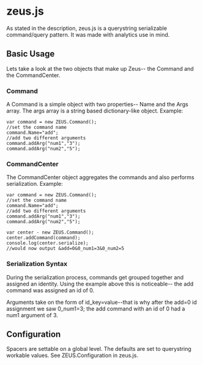 # zeus.js

As stated in the description, zeus.js is a querystring serializable command/query pattern. It was made with analytics use in mind.

## Basic Usage

Lets take a look at the two objects that make up Zeus-- the Command and the CommandCenter.

### Command

A Command is a simple object with two properties-- Name and the Args array. The args array is a string based dictionary-like object. Example:

	var command = new ZEUS.Command();
	//set the command name
	command.Name="add";
	//add two different arguments
	command.addArg("num1","3");
	command.addArg("num2","5");

### CommandCenter

The CommandCenter object aggregates the commands and also performs serialization. Example:

	var command = new ZEUS.Command();
	//set the command name
	command.Name="add";
	//add two different arguments
	command.addArg("num1","3");
	command.addArg("num2","5");
	
	var center - new ZEUS.Command();
	center.addCommand(command);
	console.log(center.serialize);
	//would now output &add=0&0_num1=3&0_num2=5
	
### Serialization Syntax

During the serialization process, commands get grouped together and assigned an identity. Using the example above this is noticeable-- the add command was assigned an id of 0.

Arguments take on the form of id_key=value--that is why after the add=0 id assignment we saw 0_num1=3; the add command with an id of 0 had a num1 argument of 3. 

## Configuration

Spacers are settable on a global level. The defaults are set to querystring workable values. See ZEUS.Configuration in zeus.js.

